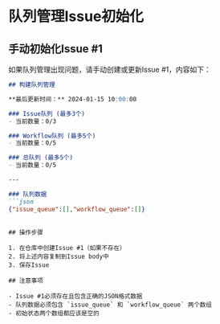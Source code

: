 # 队列管理Issue初始化

## 手动初始化Issue #1

如果队列管理出现问题，请手动创建或更新Issue #1，内容如下：

```markdown
## 构建队列管理

**最后更新时间：** 2024-01-15 10:00:00

### Issue队列 (最多3个)
- 当前数量：0/3

### Workflow队列 (最多5个)
- 当前数量：0/5

### 总队列 (最多5个)
- 当前数量：0/5

---

### 队列数据
```json
{"issue_queue":[],"workflow_queue":[]}
```
```

## 操作步骤

1. 在仓库中创建Issue #1（如果不存在）
2. 将上述内容复制到Issue body中
3. 保存Issue

## 注意事项

- Issue #1必须存在且包含正确的JSON格式数据
- 队列数据必须包含 `issue_queue` 和 `workflow_queue` 两个数组
- 初始状态两个数组都应该是空的 